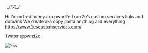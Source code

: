 
¯\_(ツ)_/¯

Hi I’m mrfredtouhey aka pwnd2e 
I run 2e’s custom services links and domains 
We create aka copy pasta  anything and everything
https://www.2escustomservices.com/




Twitter [@pwnd2e](https://twitter.com/pwnd2e).



![2cs](https://user-images.githubusercontent.com/30393829/135623204-b436ed81-0119-4610-867c-3122dc8f3851.jpg)

